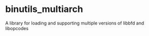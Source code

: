 binutils_multiarch
==================

A library for loading and supporting multiple versions of libbfd and libopcodes